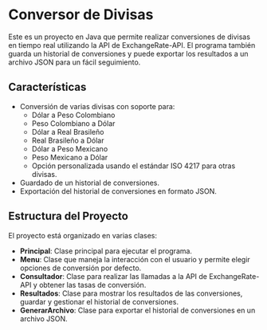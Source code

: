 # Conversor de Divisas

Este es un proyecto en Java que permite realizar conversiones de divisas en tiempo real utilizando la API de ExchangeRate-API. El programa también guarda un historial de conversiones y puede exportar los resultados a un archivo JSON para un fácil seguimiento.

## Características

- Conversión de varias divisas con soporte para:
  - Dólar a Peso Colombiano
  - Peso Colombiano a Dólar
  - Dólar a Real Brasileño
  - Real Brasileño a Dólar
  - Dólar a Peso Mexicano
  - Peso Mexicano a Dólar
  - Opción personalizada usando el estándar ISO 4217 para otras divisas.
- Guardado de un historial de conversiones.
- Exportación del historial de conversiones en formato JSON.

## Estructura del Proyecto

El proyecto está organizado en varias clases:

- **Principal**: Clase principal para ejecutar el programa.
- **Menu**: Clase que maneja la interacción con el usuario y permite elegir opciones de conversión por defecto.
- **Consultador**: Clase para realizar las llamadas a la API de ExchangeRate-API y obtener las tasas de conversión.
- **Resultados**: Clase para mostrar los resultados de las conversiones, guardar y gestionar el historial de conversiones.
- **GenerarArchivo**: Clase para exportar el historial de conversiones en un archivo JSON.
